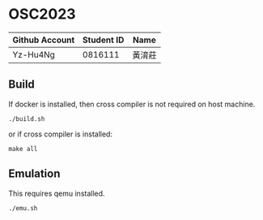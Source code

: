 # OSC2023

| Github Account | Student ID | Name          |
|----------------|------------|---------------|
|  Yz-Hu4Ng      | 0816111    | 黃淯莊         |

## Build
If docker is installed, then cross compiler is not required on host machine.
```
./build.sh
```
or if cross compiler is installed:
```
make all
```

## Emulation
This requires qemu installed.
```
./emu.sh
```

